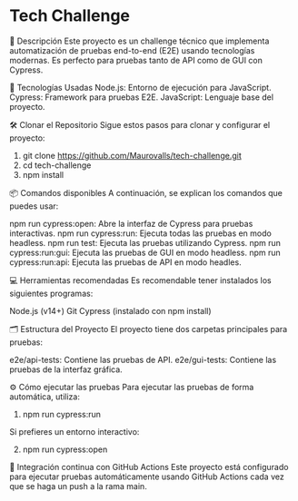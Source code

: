# Tech Challenge

📜 Descripción
Este proyecto es un challenge técnico que implementa automatización de pruebas end-to-end (E2E) usando tecnologías modernas. Es perfecto para pruebas tanto de API como de GUI con Cypress.

🚀 Tecnologías Usadas
Node.js: Entorno de ejecución para JavaScript.
Cypress: Framework para pruebas E2E.
JavaScript: Lenguaje base del proyecto.

🛠️ Clonar el Repositorio
Sigue estos pasos para clonar y configurar el proyecto:

1) git clone https://github.com/Maurovalls/tech-challenge.git
2) cd tech-challenge
3) npm install


📦 Comandos disponibles
A continuación, se explican los comandos que puedes usar:

npm run cypress:open: Abre la interfaz de Cypress para pruebas interactivas.
npm run cypress:run: Ejecuta todas las pruebas en modo headless.
npm run test: Ejecuta las pruebas utilizando Cypress.
npm run cypress:run:gui: Ejecuta las pruebas de GUI en modo headless.
npm run cypress:run:api: Ejecuta las pruebas de API en modo headles.



💻 Herramientas recomendadas
Es recomendable tener instalados los siguientes programas:

Node.js (v14+)
Git
Cypress (instalado con npm install)

🗂️ Estructura del Proyecto
El proyecto tiene dos carpetas principales para pruebas:

e2e/api-tests: Contiene las pruebas de API.
e2e/gui-tests: Contiene las pruebas de la interfaz gráfica.


⚙️ Cómo ejecutar las pruebas
Para ejecutar las pruebas de forma automática, utiliza:

1) npm run cypress:run
   
Si prefieres un entorno interactivo:

2) npm run cypress:open


🔧 Integración continua con GitHub Actions
Este proyecto está configurado para ejecutar pruebas automáticamente usando GitHub Actions cada vez que se haga un push a la rama main.
